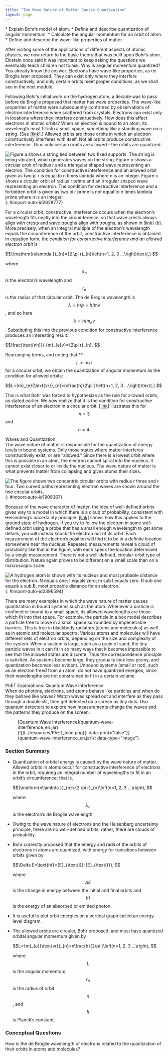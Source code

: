 ```yaml
---
title: "The Wave Nature of Matter Causes Quantization"
layout: page
---
```



<div data-type="abstract" markdown="1">
* Explain Bohr’s model of atom.
* Define and describe quantization of angular momentum.
* Calculate the angular momentum for an orbit of atom.
* Define and describe the wave-like properties of matter.

</div>

After visiting some of the applications of different aspects of atomic physics, we now return to the basic theory that was built upon Bohr’s atom. Einstein once said it was important to keep asking the questions we eventually teach children not to ask. Why is angular momentum quantized? You already know the answer. Electrons have wave-like properties, as de Broglie later proposed. They can exist only where they interfere constructively, and only certain orbits meet proper conditions, as we shall see in the next module.

Following Bohr’s initial work on the hydrogen atom, a decade was to pass before de Broglie proposed that matter has wave properties. The wave-like properties of matter were subsequently confirmed by observations of electron interference when scattered from crystals. Electrons can exist only in locations where they interfere constructively. How does this affect electrons in atomic orbits? When an electron is bound to an atom, its wavelength must fit into a small space, something like a standing wave on a string. (See [\[link\]](#import-auto-id2628777).) Allowed orbits are those orbits in which an electron constructively interferes with itself. Not all orbits produce constructive interference. Thus only certain orbits are allowed—the orbits are quantized.

![Figure a shows a string tied between two fixed supports. The string is being vibrated, which generates waves on the string. Figure b shows a circular orbit of radius r and a triangular shaped wave representing an electron. The condition for constructive interference and an allowed orbit given as two pi r is equal to n times lambda where n is an integer. Figure c shows a circular orbit of radius r prime and an irregular shaped wave representing an electron. The condition for destructive interference and a forbidden orbit is given as two pi r prime is not equal to n times lambda prime where n is an integer.](../resources/Figure_31_06_00a.jpg "(a) Waves on a string have a wavelength related to the length of the string, allowing them to interfere constructively. (b) If we imagine the string bent into a closed circle, we get a rough idea of how electrons in circular orbits can interfere constructively. (c) If the wavelength does not fit into the circumference, the electron interferes destructively; it cannot exist in such an orbit."){: #import-auto-id2628777}

For a circular orbit, constructive interference occurs when the electron’s wavelength fits neatly into the circumference, so that wave crests always align with crests and wave troughs align with troughs, as shown in [\[link\]](#import-auto-id2628777) (b). More precisely, when an integral multiple of the electron’s wavelength equals the circumference of the orbit, constructive interference is obtained. In equation form, the *condition for constructive interference and an allowed electron orbit* is

<div data-type="equation" id="eip-91">
 $${\mathrm{n\lambda }}_{n}={2 \pi r}_{n}\left(n=1, 2, 3 ...\right)\text{,} $$
</div>

where  $${\lambda }_{n} $$
 is the electron’s wavelength and  $${r}_{n} $$
 is the radius of that circular orbit. The de Broglie wavelength is  $$\lambda =h/p=h/\mathrm{mv} $$
, and so here  $$\lambda =h/{m}_{e}v $$
. Substituting this into the previous condition for constructive interference produces an interesting result:

<div data-type="equation" id="eip-982">
 $$\frac{\text{nh}}{ {m}_{e}v}={2\pi r}_{n}. $$
</div>

Rearranging terms, and noting that ** $$L=\text{mvr} $$
 for a circular orbit, we obtain the quantization of angular momentum as the condition for allowed orbits:

<div data-type="equation" id="eip-729">
 $$L={m}_{e}{\text{vr}}_{n}=n\frac{h}{2\pi }\left(n=1, 2, 3 ...\right)\text{.} $$
</div>

This is what Bohr was forced to hypothesize as the rule for allowed orbits, as stated earlier. We now realize that it is the condition for constructive interference of an electron in a circular orbit. [\[link\]](#import-auto-id1909367) illustrates this for  $$n=3 $$
 and  $$n=4. $$
<div data-type="note" data-has-label="true" data-label="" markdown="1">
<div data-type="title">
Waves and Quantization
</div>
The wave nature of matter is responsible for the quantization of energy levels in bound systems. Only those states where matter interferes constructively exist, or are “allowed.” Since there is a lowest orbit where this is possible in an atom, the electron cannot spiral into the nucleus. It cannot exist closer to or inside the nucleus. The wave nature of matter is what prevents matter from collapsing and gives atoms their sizes.

</div>

 ![The figure shows two concentric circular orbits with radius r three and r four. Two curved paths representing electron waves are shown around the two circular orbits.](../resources/Figure_31_06_01a.jpg "The third and fourth allowed circular orbits have three and four wavelengths, respectively, in their circumferences."){: #import-auto-id1909367}

Because of the wave character of matter, the idea of well-defined orbits gives way to a model in which there is a cloud of probability, consistent with Heisenberg’s uncertainty principle. [\[link\]](#import-auto-id2396594) shows how this applies to the ground state of hydrogen. If you try to follow the electron in some well-defined orbit using a probe that has a small enough wavelength to get some details, you will instead knock the electron out of its orbit. Each measurement of the electron’s position will find it to be in a definite location somewhere near the nucleus. Repeated measurements reveal a cloud of probability like that in the figure, with each speck the location determined by a single measurement. There is not a well-defined, circular-orbit type of distribution. Nature again proves to be different on a small scale than on a macroscopic scale.

![A hydrogen atom is shown with its nucleus and most probable distance for the electron. N equals one; l equals zero; m sub l equals zero. R sub one equals a sub B, most probable distance for an electron.](../resources/Figure_31_06_02a.jpg "The ground state of a hydrogen atom has a probability cloud describing the position of its electron. The probability of finding the electron is proportional to the darkness of the cloud. The electron can be closer or farther than the Bohr radius, but it is very unlikely to be a great distance from the nucleus."){: #import-auto-id2396594}

There are many examples in which the wave nature of matter causes quantization in bound systems such as the atom. Whenever a particle is confined or bound to a small space, its allowed wavelengths are those which fit into that space. For example, the particle in a box model describes a particle free to move in a small space surrounded by impenetrable barriers. This is true in blackbody radiators (atoms and molecules) as well as in atomic and molecular spectra. Various atoms and molecules will have different sets of electron orbits, depending on the size and complexity of the system. When a system is large, such as a grain of sand, the tiny particle waves in it can fit in so many ways that it becomes impossible to see that the allowed states are discrete. Thus the correspondence principle is satisfied. As systems become large, they gradually look less grainy, and quantization becomes less evident. Unbound systems (small or not), such as an electron freed from an atom, do not have quantized energies, since their wavelengths are not constrained to fit in a certain volume.

<div data-type="note" data-has-label="true" id="eip-0" data-label="" markdown="1">
<div data-type="title">
PhET Explorations: Quantum Wave Interference
</div>
When do photons, electrons, and atoms behave like particles and when do they behave like waves? Watch waves spread out and interfere as they pass through a double slit, then get detected on a screen as tiny dots. Use quantum detectors to explore how measurements change the waves and the patterns they produce on the screen.

<figure markdown="1" id="eip-id1724263">
<figcaption>
[Quantum Wave Interference](quantum-wave-interference_en.jar)
</figcaption>
<span data-type="media" id="Phet_module_31.6" data-alt=""> [![](../resources/PhET_Icon.png){: data-print="false"}](quantum-wave-interference_en.jar){: data-type="image"} <span data-media-type="image/png" data-print="true" data-src="PhET_Icon.png" data-type="image" width="450" /> </span>
</figure>
</div>

### Section Summary

* Quantization of orbital energy is caused by the wave nature of matter. Allowed orbits in atoms occur for constructive interference of electrons in the orbit, requiring an integral number of wavelengths to fit in an orbit’s circumference; that is,
  <div data-type="equation" id="eip-998">
   $${\mathrm{n\lambda }}_{n}={2 \pi r}_{n}\left(n=1, 2, 3 ...\right), $$
  </div>
  
  where
   $${\lambda }_{n} $$
    is the electron’s de Broglie wavelength.
* Owing to the wave nature of electrons and the Heisenberg uncertainty principle, there are no well-defined orbits; rather, there are clouds of probability.
* Bohr correctly proposed that the energy and radii of the orbits of electrons in atoms are quantized, with energy for transitions between orbits given by
  <div data-type="equation" id="eip-294">
   $$\Delta E=\text{hf}={E}_{\text{i}}-{E}_{\text{f}}, $$
  </div>
  
  where
   $$\Delta E $$
    is the change in energy between the initial and final orbits and
   $$\text{hf} $$
    is the energy of an absorbed or emitted photon.
* It is useful to plot orbit energies on a vertical graph called an energy-level diagram.
* The allowed orbits are circular, Bohr proposed, and must have quantized orbital angular momentum given by
  <div data-type="equation" id="eip-874">
   $$L={m}_{e}{\text{vr}}_{n}=n\frac{h}{2\pi }\left(n=1, 2, 3 ...\right), $$
  </div>
  
  where
   $$L $$
    is the angular momentum,
   $${r}_{n} $$
    is the radius of orbit
   $${n}^{} $$
    , and
   $$h $$
    is Planck’s constant.

### Conceptual Questions

<div data-type="exercise" data-element-type="conceptual-questions">
<div data-type="problem" markdown="1">
How is the de Broglie wavelength of electrons related to the quantization of their orbits in atoms and molecules?

</div>
</div>
